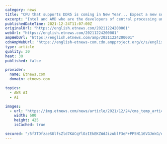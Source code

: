 ```yaml
---
category: news
title: "CPU that supports DDR5 is coming in New Year... Expect a new source of revenue for memory industry"
excerpt: "Intel and AMD who are the developers of central processing unit (CPU) for the servers will release new products that support the next-generation memory standard DDR5 DRAM next year. Amazon Web Service"
publishedDateTime: 2021-12-24T11:07:00Z
originalUrl: "https://english.etnews.com/20211224200001"
webUrl: "https://english.etnews.com/20211224200001"
ampWebUrl: "https://english.etnews.com/amp/20211224200001"
cdnAmpWebUrl: "https://english-etnews-com.cdn.ampproject.org/c/s/english.etnews.com/amp/20211224200001"
type: article
quality: 30
heat: 30
published: false

provider:
  name: Etnews.com
  domain: etnews.com

topics:
  - AWS AI
  - AI

images:
  - url: "https://img.etnews.com/news/article/2021/12/24/cms_temp_article_24152052410182.jpg"
    width: 600
    height: 425
    isCached: true

secured: "/5f3TDfzaeSUlfsZld7KACqYlOzIEkEKZWdJizublF3eF+PP5N116VGJmkG/oZsymp9gAhSVryvnTeyx3IF8ODz4EKUmB+qcUwUjSIDPO7Nv/V3uvOLyQs1mqbiatqufKSjRN4OZ62DJFozvdsqDa0zM42O6T1suuvXGCmastBjn/qPXVj+xvqGHnc0S4P0LbTYdUQ2k7NyT6wzGVgg464ZkJoRCY59UGoFoO8UKVKPcqtNeimpdrTC+6pRUzhcpzKU3TsEDIUU5wi3zmrq1TxkVPyUv1GNeAACiuO/bji9JQTU4YEjP23inzD9c85wL3kzo14kELjtQk3jFbaRG+BRY+OCIpT7mrbL/DbIfnKc=;f5gWoteH8BN9F9B9eiE56g=="
---
```


